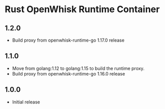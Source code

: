 <!--
#
# Licensed to the Apache Software Foundation (ASF) under one or more
# contributor license agreements.  See the NOTICE file distributed with
# this work for additional information regarding copyright ownership.
# The ASF licenses this file to You under the Apache License, Version 2.0
# (the "License"); you may not use this file except in compliance with
# the License.  You may obtain a copy of the License at
#
#     http://www.apache.org/licenses/LICENSE-2.0
#
# Unless required by applicable law or agreed to in writing, software
# distributed under the License is distributed on an "AS IS" BASIS,
# WITHOUT WARRANTIES OR CONDITIONS OF ANY KIND, either express or implied.
# See the License for the specific language governing permissions and
# limitations under the License.
#
-->

# Rust  OpenWhisk Runtime Container

## 1.2.0
  - Build proxy from openwhisk-runtime-go 1.17.0 release

## 1.1.0
  - Move from golang:1.12 to golang:1.15 to build the runtime proxy.
  - Build proxy from openwhisk-runtime-go 1.16.0 release

## 1.0.0
  - Initial release
